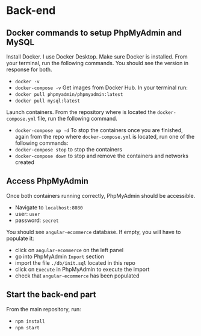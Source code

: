 # Back-end

## Docker commands to setup PhpMyAdmin and MySQL

Install Docker. I use Docker Desktop.
Make sure Docker is installed. From your terminal, run the following commands. You should see the version in response for both.
* `docker -v`
* `docker-compose -v`
Get images from Docker Hub. In your terminal run:
* `docker pull phpmyadmin/phpmyadmin:latest`
* `docker pull mysql:latest`

Launch containers. From the repository where is located the `docker-compose.yml` file, run the following command.
* `docker-compose up -d`
To stop the containers once you are finished, again from the repo where `docker-compose.yml` is located, run one of the following commands:
* `docker-compose stop` to stop the containers
* `docker-compose down` to stop and remove the containers and networks created

## Access PhpMyAdmin

Once both containers running correctly, PhpMyAdmin should be accessible.
* Navigate to `localhost:8080`
* user: `user`
* password: `secret`

You should see `angular-ecommerce` database. If empty, you will have to populate it:
* click on `angular-ecommerce` on the left panel
* go into PhpMyAdmin `Import` section
* import the file `./db/init.sql` located in this repo
* click on `Execute` in PhpMyAdmin to execute the import
* check that `angular-ecommerce` has been populated

## Start the back-end part

From the main repository, run:
* `npm install`
* `npm start`
